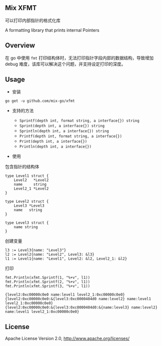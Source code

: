 ## Mix XFMT

可以打印内部指针的格式化库

A formatting library that prints internal Pointers

## Overview

在 go 中使用 `fmt` 打印结构体时，无法打印指针字段内部的数据结构，导致增加 debug 难度，该库可以解决这个问题，并支持设定打印的深度。

## Usage

- 安装

```
go get -u github.com/mix-go/xfmt
```

- 支持的方法

  - `Sprintf(depth int, format string, a interface{}) string` 
  - `Sprint(depth int, a interface{}) string` 
  - `Sprintln(depth int, a interface{}) string` 
  - `Printf(depth int, format string, a interface{})` 
  - `Print(depth int, a interface{})` 
  - `Println(depth int, a interface{})` 

- 使用

包含指针的结构体

```
type Level1 struct {
    Level2   *Level2
    name     string
    Level2_1 *Level2
}

type Level2 struct {
    Level3 *Level3
    name   string
}

type Level3 struct {
    name string
}
```

创建变量

```
l3 := Level3{name: "Level3"}
l2 := Level2{name: "Level2", Level3: &l3}
l1 := Level1{name: "Level1", Level2: &l2, Level2_1: &l2}
```

打印

```
fmt.Println(xfmt.Sprintf(1, "%+v", l1))
fmt.Println(xfmt.Sprintf(2, "%+v", l1))
fmt.Println(xfmt.Sprintf(3, "%+v", l1))
```

```
{level2:0xc00000c0e0 name:level1 level2_1:0xc00000c0e0}
{level2:0xc00000c0e0:&{level3:0xc0000404d0 name:level2} name:level1 level2_1:0xc00000c0e0}
{level2:0xc00000c0e0:&{level3:0xc0000404d0:&{name:level3} name:level2} name:level1 level2_1:0xc00000c0e0}
```

## License

Apache License Version 2.0, http://www.apache.org/licenses/
